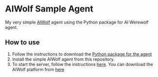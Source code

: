 # AIWolf Sample Agent
My very simple [AIWolf](http://aiwolf.org/en/) agent using the Python package for AI Werewolf agent.

## How to use
1. Follow the instructions to download the [Python package for the agent](https://github.com/AIWolfSharp/aiwolf-python)
2. Install the simple AIWolf agent from this repository.
3. To start the server, follow the instructions [here](http://aiwolf.org/en/howtowagent). You can download the AIWolf platform from [here](http://www.aiwolf.org/server/)
